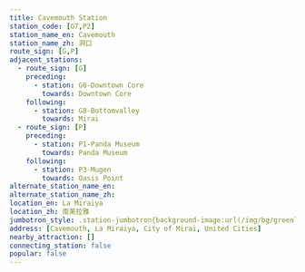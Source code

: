 ```yaml
---
title: Cavemouth Station
station_code: [G7,P2]
station_name_en: Cavemouth
station_name_zh: 洞口
route_sign: [G,P]
adjacent_stations:
  - route_sign: [G]
    preceding:
      - station: G6-Downtown Core
        towards: Downtown Core
    following:
      - station: G8-Bottomvalley
        towards: Mirai
  - route_sign: [P]
    preceding:
      - station: P1-Panda Museum
        towards: Panda Museum
    following:
      - station: P3-Mugen
        towards: Oasis Point
alternate_station_name_en: 
alternate_station_name_zh: 
location_en: La Miraiya
location_zh: 南美拉雅
jumbotron_style: .station-jumbotron{background-image:url(/img/bg/greenline.png),url(/img/bg/pandaexpress.png);background-repeat:no-repeat;background-size:100% 10px;background-position:0 115px,0 145px}
address: [Cavemouth, La Miraiya, City of Mirai, United Cities]
nearby_attraction: []
connecting_station: false
popular: false
---
```


